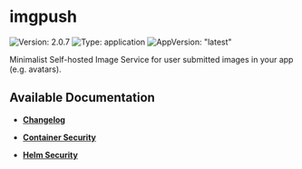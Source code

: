 # imgpush

![Version: 2.0.7](https://img.shields.io/badge/Version-2.0.7-informational?style=flat-square) ![Type: application](https://img.shields.io/badge/Type-application-informational?style=flat-square) ![AppVersion: "latest"](https://img.shields.io/badge/AppVersion-"latest"-informational?style=flat-square)

Minimalist Self-hosted Image Service for user submitted images in your app (e.g. avatars).

## Available Documentation

- [**Changelog**](CHANGELOG)

- [**Container Security**](container-security)

- [**Helm Security**](helm-security)

